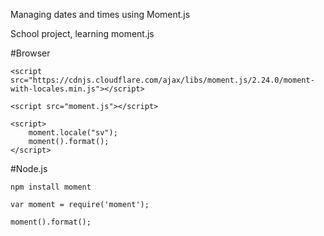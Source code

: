 Managing dates and times using Moment.js

School project, learning moment.js

#Browser

    <script src="https://cdnjs.cloudflare.com/ajax/libs/moment.js/2.24.0/moment-with-locales.min.js"></script>

    <script src="moment.js"></script>

    <script>
        moment.locale("sv");
        moment().format();
    </script>
    
    
#Node.js

    npm install moment

    var moment = require('moment');
    
    moment().format();